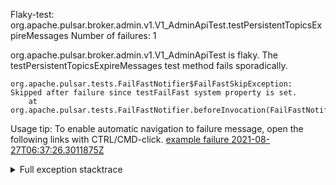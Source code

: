         
Flaky-test: org.apache.pulsar.broker.admin.v1.V1_AdminApiTest.testPersistentTopicsExpireMessages
Number of failures: 1

org.apache.pulsar.broker.admin.v1.V1_AdminApiTest is flaky. The testPersistentTopicsExpireMessages test method fails sporadically.

```
org.apache.pulsar.tests.FailFastNotifier$FailFastSkipException: Skipped after failure since testFailFast system property is set.
	at org.apache.pulsar.tests.FailFastNotifier.beforeInvocation(FailFastNotifier.java:88)

```

Usage tip: To enable automatic navigation to failure message, open the following links with CTRL/CMD-click.
[example failure 2021-08-27T06:37:26.3011875Z](https://github.com/apache/pulsar/runs/3440411059?check_suite_focus=true#step:9:839)


<details>
<summary>Full exception stacktrace</summary>
<code><pre>
org.apache.pulsar.tests.FailFastNotifier$FailFastSkipException: Skipped after failure since testFailFast system property is set.
	at org.apache.pulsar.tests.FailFastNotifier.beforeInvocation(FailFastNotifier.java:88)

</pre></code>
</details>

